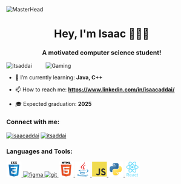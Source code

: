 ![MasterHead](https://rishavanand.github.io/static/images/greetings.gif)

<h1 align="center">Hey, I'm Isaac 👨🏿‍💻</h1>
<h3 align="center">A motivated computer science student!</h3>
<img align = "right" alt = "Gaming" width = "400" src="https://cdn.discordapp.com/attachments/819971097595478056/1033947018978132018/gaming.gif">

<p align="left"> <img src="https://komarev.com/ghpvc/?username=itsaddai&label=Profile%20views&color=0e75b6&style=flat" alt="itsaddai" /> </p>

- 🌱 I’m currently learning: **Java, C++**

- 📫 How to reach me: **https://www.linkedin.com/in/isaacaddai/**

- 🎓 Expected graduation: **2025**

<h3 align="left">Connect with me:</h3>
<p align="left">
<a href="https://linkedin.com/in/isaacaddai" target="blank"><img align="center" src="https://raw.githubusercontent.com/rahuldkjain/github-profile-readme-generator/master/src/images/icons/Social/linked-in-alt.svg" alt="isaacaddai" height="30" width="40" /></a>
<a href="https://instagram.com/itsaddai" target="blank"><img align="center" src="https://raw.githubusercontent.com/rahuldkjain/github-profile-readme-generator/master/src/images/icons/Social/instagram.svg" alt="itsaddai" height="30" width="40" /></a>
</p>

<h3 align="left">Languages and Tools:</h3>
<p align="left"> <a href="https://www.w3schools.com/css/" target="_blank" rel="noreferrer"> <img src="https://raw.githubusercontent.com/devicons/devicon/master/icons/css3/css3-original-wordmark.svg" alt="css3" width="40" height="40"/> </a> <a href="https://www.figma.com/" target="_blank" rel="noreferrer"> <img src="https://www.vectorlogo.zone/logos/figma/figma-icon.svg" alt="figma" width="40" height="40"/> </a> <a href="https://git-scm.com/" target="_blank" rel="noreferrer"> <img src="https://www.vectorlogo.zone/logos/git-scm/git-scm-icon.svg" alt="git" width="40" height="40"/> </a> <a href="https://www.w3.org/html/" target="_blank" rel="noreferrer"> <img src="https://raw.githubusercontent.com/devicons/devicon/master/icons/html5/html5-original-wordmark.svg" alt="html5" width="40" height="40"/> </a> <a href="https://www.java.com" target="_blank" rel="noreferrer"> <img src="https://raw.githubusercontent.com/devicons/devicon/master/icons/java/java-original.svg" alt="java" width="40" height="40"/> </a> <a href="https://developer.mozilla.org/en-US/docs/Web/JavaScript" target="_blank" rel="noreferrer"> <img src="https://raw.githubusercontent.com/devicons/devicon/master/icons/javascript/javascript-original.svg" alt="javascript" width="40" height="40"/> </a> <a href="https://www.python.org" target="_blank" rel="noreferrer"> <img src="https://raw.githubusercontent.com/devicons/devicon/master/icons/python/python-original.svg" alt="python" width="40" height="40"/> </a> <a href="https://reactjs.org/" target="_blank" rel="noreferrer"> <img src="https://raw.githubusercontent.com/devicons/devicon/master/icons/react/react-original-wordmark.svg" alt="react" width="40" height="40"/> </a> </p>
